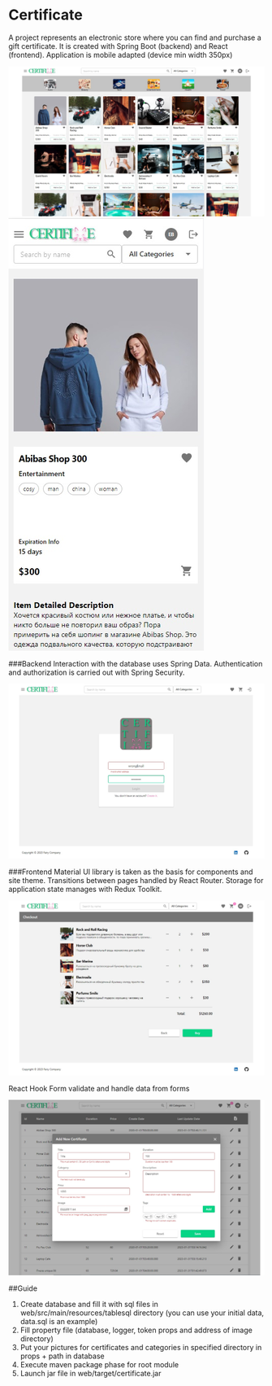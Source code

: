 # Certificate
A project represents an electronic store where you can find and purchase a gift certificate. 
It is created with Spring Boot (backend) and React (frontend). Application is mobile adapted (device min width 350px)

![main page](media/MainPage.jpg)
![details page](media/DetailsMobile.jpg)

###Backend
Interaction with the database uses Spring Data. Authentication and authorization is carried out with Spring Security.

![login page](media/LoginPage.jpg)

###Frontend
Material UI library is taken as the basis for components and site theme. 
Transitions between pages handled by React Router. Storage for application state manages with Redux Toolkit.

![bucket page](media/BucketPage.jpg)

React Hook Form validate and handle data from forms

![add certificate](media/AddCertificateModal.jpg)

##Guide
1. Create database and fill it with sql files in web/src/main/resources/tablesql directory 
(you can use your initial data, data.sql is an example)
2. Fill property file (database, logger, token props and address of image directory)
3. Put your pictures for certificates and categories in specified directory in props + path in database
4. Execute maven package phase for root module
5. Launch jar file in web/target/certificate.jar

